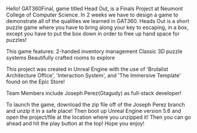 Hello! 
GAT360Final, game titled Head Out, is a Finals Project at Neumont College of Computer Science. In 2 weeks we have to design a game to demonstrate all of the qualities we learned in GAT360.
Heads Out is a short puzzle game where you have to bring along your key to escaping, in a box, except you have to put the box down in order to free up hand space for puzzles!

This game features:
2-handed inventory management
Classic 3D puzzle systems
Beautifully crafted rooms to explore

This project was created in Unreal Engine with the use of 'Brutalist Architecture Office', 'Interaction System',
and 'The Immersive Template' found on the Epic Store!

Team Members include Joseph Perez(Gtagudy) as full-stack developer!

To launch the game, download the zip file off of the Joseph Perez branch and unzip it in a safe place! Then boot up Unreal Engine version 5.6 and open the project/file at the location where you unzipped it!
Then you can go ahead and hit the play button at the top! Hope you enjoy!
